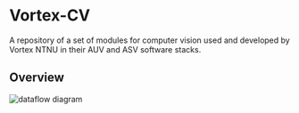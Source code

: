 # Vortex-CV
A repository of a set of modules for computer vision used and developed by Vortex NTNU in their AUV and ASV software stacks.

## Overview
![dataflow diagram](https://github.com/vortexntnu/Vortex-CV/blob/documentation/repo_readme/docs/Vortex-CV_dataflow.jpg?raw=true)
